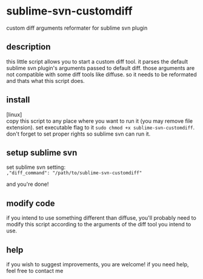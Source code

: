 sublime-svn-customdiff
======================

custom diff arguments reformater for sublime svn plugin

description
-----------

this little script allows you to start a custom diff tool.
it parses the default sublime svn plugin's arguments passed to default diff.
those arguments are not compatible with some diff tools like diffuse.
so it needs to be reformated and thats what this script does.

install
-------

[linux]  
copy this script to any place where you want to run it (you may remove file extension).
set executable flag to it `sudo chmod +x sublime-svn-customdiff`.
don't forget to set proper rights so sublime svn can run it.

setup sublime svn
-----------------

set sublime svn setting:  
  `,"diff_command": "/path/to/sublime-svn-customdiff"`

and you're done!

modify code
-----------

if you intend to use something different than diffuse, you'll probably need to
modify this script according to the arguments of the diff tool you intend to use.

help
----

if you wish to suggest improvements, you are welcome!
if you need help, feel free to contact me
